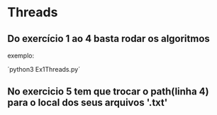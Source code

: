 # Threads

## Do exercício 1 ao 4 basta rodar os algoritmos

exemplo:

´python3 Ex1Threads.py´

## No exercicio 5 tem que trocar o path(linha 4) para o local dos seus arquivos '.txt'
